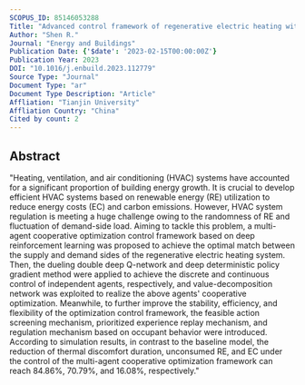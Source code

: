 ```yaml
---
SCOPUS_ID: 85146053288
Title: "Advanced control framework of regenerative electric heating with renewable energy based on multi-agent cooperation"
Author: "Shen R."
Journal: "Energy and Buildings"
Publication Date: {'$date': '2023-02-15T00:00:00Z'}
Publication Year: 2023
DOI: "10.1016/j.enbuild.2023.112779"
Source Type: "Journal"
Document Type: "ar"
Document Type Description: "Article"
Affliation: "Tianjin University"
Affliation Country: "China"
Cited by count: 2
---
```


## Abstract
"Heating, ventilation, and air conditioning (HVAC) systems have accounted for a significant proportion of building energy growth. It is crucial to develop efficient HVAC systems based on renewable energy (RE) utilization to reduce energy costs (EC) and carbon emissions. However, HVAC system regulation is meeting a huge challenge owing to the randomness of RE and fluctuation of demand-side load. Aiming to tackle this problem, a multi-agent cooperative optimization control framework based on deep reinforcement learning was proposed to achieve the optimal match between the supply and demand sides of the regenerative electric heating system. Then, the dueling double deep Q-network and deep deterministic policy gradient method were applied to achieve the discrete and continuous control of independent agents, respectively, and value-decomposition network was exploited to realize the above agents' cooperative optimization. Meanwhile, to further improve the stability, efficiency, and flexibility of the optimization control framework, the feasible action screening mechanism, prioritized experience replay mechanism, and regulation mechanism based on occupant behavior were introduced. According to simulation results, in contrast to the baseline model, the reduction of thermal discomfort duration, unconsumed RE, and EC under the control of the multi-agent cooperative optimization framework can reach 84.86%, 70.79%, and 16.08%, respectively."
